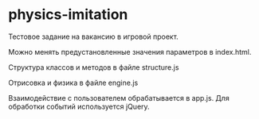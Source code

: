 # physics-imitation
Тестовое задание на вакансию в игровой проект.

Можно менять предустановленные значения параметров в index.html.

Структура классов и методов в файле structure.js

Отрисовка и физика в файле engine.js

Взаимодействие с пользователем обрабатывается в app.js. Для обработки событий используется jQuery.